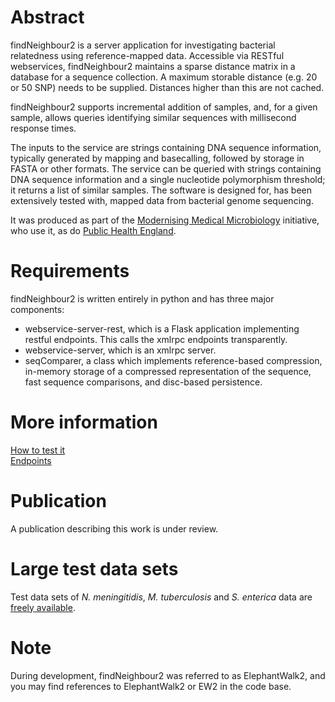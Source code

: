 # Abstract
findNeighbour2 is a server application for investigating bacterial relatedness using reference-mapped data.
Accessible via RESTful webservices, findNeighbour2 maintains a sparse distance matrix in a database
for a sequence collection.  A maximum storable distance (e.g. 20 or 50 SNP) needs to be supplied.  Distances higher than this are
not cached.

findNeighbour2 supports incremental addition of samples, and, for a given sample, allows queries identifying similar sequences
with millisecond response times.

The inputs to the service are strings containing DNA sequence information, typically generated by mapping and basecalling, followed by storage in FASTA or other formats.
The service can be queried with strings containing DNA sequence information and a single nucleotide polymorphism threshold; it returns a list of similar samples.
The software is designed for, has been extensively tested with, mapped data from bacterial genome sequencing.

It was produced as part of the [Modernising Medical Microbiology](http://modmedmicro.nsms.ox.ac.uk/) initiative, who use it, as do [Public Health England](https://www.gov.uk/government/organisations/public-health-england).

# Requirements
findNeighbour2 is written entirely in python and has three major components:
* webservice-server-rest, which is a Flask application implementing restful endpoints.  This calls the xmlrpc endpoints transparently.
* webservice-server, which is an xmlrpc server. 
* seqComparer, a class which implements reference-based compression, in-memory storage of a compressed representation of the sequence,
fast sequence comparisons, and disc-based persistence. 

# More information
[How to test it](doc/HowToTest.md)  
[Endpoints](doc/endpoints.md)

# Publication
A publication describing this work is under review. 

# Large test data sets
Test data sets of *N. meningitidis*, *M. tuberculosis* and *S. enterica* data are [freely available](https://ora.ox.ac.uk/objects/uuid:82ce6500-fa71-496a-8ba5-ba822b6cbb50).

# Note
During development, findNeighbour2 was referred to as ElephantWalk2, and you may find references to ElephantWalk2 or EW2 in the code base.
